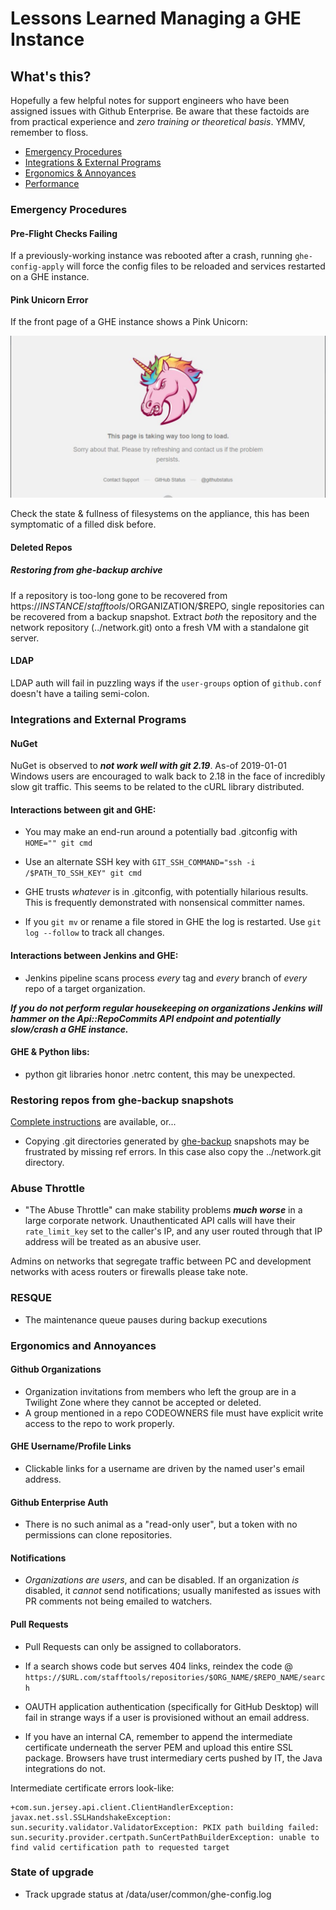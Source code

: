 # Lessons Learned Managing a GHE Instance

## What's this?

Hopefully a few helpful notes for support engineers who have been assigned issues with Github Enterprise. Be aware that these factoids are from practical experience and *zero training or theoretical basis*. YMMV, remember to floss.

* [Emergency Procedures](Emergency-Procedures)  
* [Integrations & External Programs](Integrations-and-External-Programs)  
* [Ergonomics & Annoyances](Ergonomics-and-Annoyances)  
* [Performance](Performanc)


### Emergency Procedures

#### Pre-Flight Checks Failing

If a previously-working instance was rebooted after a crash, running ```ghe-config-apply``` will force the config files to be reloaded and services restarted on a GHE instance. 

#### Pink Unicorn Error

If the front page of a GHE instance shows a Pink Unicorn:  

![Unicorn Head](images/Unicorn.png)  

Check the state & fullness of filesystems on the appliance, this has been symptomatic of a filled disk before.

#### Deleted Repos

##### Restoring from ghe-backup archive

If a repository is too-long gone to be recovered from https://$INSTANCE/stafftools/$ORGANIZATION/$REPO, single repositories can be recovered from a backup snapshot. Extract *both* the repository and the network repository (../network.git) onto a fresh VM with a standalone git server.

#### LDAP 

LDAP auth will fail in puzzling ways if the ```user-groups``` option of ```github.conf``` doesn't have a tailing semi-colon.


### Integrations and External Programs

#### NuGet

NuGet is observed to ***not work well with git 2.19***. As-of 2019-01-01 Windows users are encouraged to walk back to 2.18 in the face of incredibly slow git traffic. This seems to be related to the cURL library distributed.

#### Interactions between git and GHE:

* You may make an end-run around a potentially bad .gitconfig with ```HOME="" git cmd```

* Use an alternate SSH key with ```GIT_SSH_COMMAND="ssh -i /$PATH_TO_SSH_KEY" git cmd```

* GHE trusts *whatever* is in .gitconfig, with potentially hilarious results. This is frequently demonstrated with nonsensical committer names.

* If you ```git mv``` or rename a file stored in GHE the log is restarted. Use ```git log --follow``` to track all changes.

#### Interactions between Jenkins and GHE:

* Jenkins pipeline scans process *every* tag and *every* branch of *every* repo of a target organization.  

***If you do not perform regular housekeeping on organizations Jenkins will hammer on the Api::RepoCommits API endpoint and potentially slow/crash a GHE instance.***

#### GHE & Python libs:

* python git libraries honor .netrc content, this may be unexpected.

  
### Restoring repos from ghe-backup snapshots

  [Complete instructions](GHE_repo_recovery.md) are available, or...

* Copying .git directories generated by [ghe-backup](https://github.com/github/backup-utils) snapshots may be frustrated by missing ref errors. In this case also copy the ../network.git directory.
  
  
  
### Abuse Throttle

* "The Abuse Throttle" can make stability problems ***much worse*** in a large corporate network. Unauthenticated API calls will have their ```rate_limit_key``` set to the caller's IP, and any user routed through that IP address will be treated as an abusive user. 
 
 
Admins on networks that segregate traffic between PC and development networks with acess routers or firewalls please take note. 
  
  
  
### RESQUE

  * The maintenance queue pauses during backup executions


### Ergonomics and Annoyances

#### Github Organizations

* Organization invitations from members who left the group are in a Twilight Zone where they cannot be accepted or deleted.
* A group mentioned in a repo CODEOWNERS file must have explicit write access to the repo to work properly.

#### GHE Username/Profile Links

* Clickable links for a username are driven by the named user's email address.

#### Github Enterprise Auth

* There is no such animal as a "read-only user", but a token with no permissions can clone repositories.

#### Notifications

* *Organizations are users*, and can be disabled. If an organization *is* disabled, it *cannot* send notifications; usually manifested as issues with PR comments not being emailed to watchers.

#### Pull Requests

* Pull Requests can only be assigned to collaborators.  

* If a search shows code but serves 404 links, reindex the code @ ```https://$URL.com/stafftools/repositories/$ORG_NAME/$REPO_NAME/search```  

* OAUTH application authentication (specifically for GitHub Desktop) will fail in strange ways if a user is provisioned without an email address.  

* If you have an internal CA, remember to append the intermediate certificate underneath the server PEM and upload this entire SSL package. Browsers have trust intermediary certs pushed by IT, the Java integrations do not.

Intermediate certificate errors look-like:

```
+com.sun.jersey.api.client.ClientHandlerException: javax.net.ssl.SSLHandshakeException: sun.security.validator.ValidatorException: PKIX path building failed: sun.security.provider.certpath.SunCertPathBuilderException: unable to find valid certification path to requested target
```


### State of upgrade

* Track upgrade status at /data/user/common/ghe-config.log
